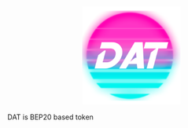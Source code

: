 <p align="center">
<img src="https://raw.githubusercontent.com/ngrock90/DAT/256ed04cbcc61e5531d8b015918930f5cba9445e/Picsart_23-12-28_21-55-23-035.png" />

DAT is BEP20 based token
